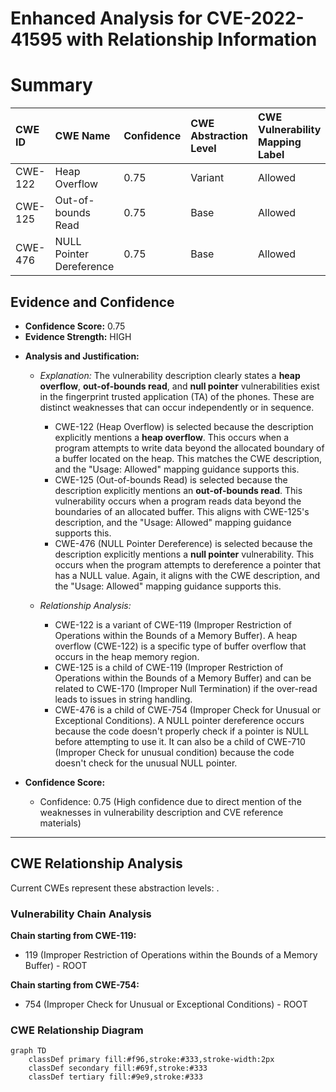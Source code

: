 # Enhanced Analysis for CVE-2022-41595 with Relationship Information

# Summary
| CWE ID    | CWE Name                       | Confidence | CWE Abstraction Level | CWE Vulnerability Mapping Label | CWE-Vulnerability Mapping Notes |
| :--------- | :----------------------------- | :--------- | :-------------------- | :------------------------------ | :------------------------------ |
| CWE-122     | Heap Overflow                 | 0.75       | Variant               | Allowed                       | Primary                         |
| CWE-125     | Out-of-bounds Read             | 0.75       | Base                 | Allowed                       | Secondary                       |
| CWE-476     | NULL Pointer Dereference       | 0.75       | Base                 | Allowed                       | Secondary                       |

## Evidence and Confidence

*   **Confidence Score:** 0.75
*   **Evidence Strength:** HIGH

- **Analysis and Justification:**
  - *Explanation:* The vulnerability description clearly states a **heap overflow**, **out-of-bounds read**, and **null pointer** vulnerabilities exist in the fingerprint trusted application (TA) of the phones. These are distinct weaknesses that can occur independently or in sequence.  
    - CWE-122 (Heap Overflow) is selected because the description explicitly mentions a **heap overflow**. This occurs when a program attempts to write data beyond the allocated boundary of a buffer located on the heap. This matches the CWE description, and the "Usage: Allowed" mapping guidance supports this.
    - CWE-125 (Out-of-bounds Read) is selected because the description explicitly mentions an **out-of-bounds read**. This vulnerability occurs when a program reads data beyond the boundaries of an allocated buffer. This aligns with CWE-125's description, and the "Usage: Allowed" mapping guidance supports this.
    - CWE-476 (NULL Pointer Dereference) is selected because the description explicitly mentions a **null pointer** vulnerability. This occurs when the program attempts to dereference a pointer that has a NULL value. Again, it aligns with the CWE description, and the "Usage: Allowed" mapping guidance supports this.

  - *Relationship Analysis:*
    - CWE-122 is a variant of CWE-119 (Improper Restriction of Operations within the Bounds of a Memory Buffer). A heap overflow (CWE-122) is a specific type of buffer overflow that occurs in the heap memory region.
    - CWE-125 is a child of CWE-119 (Improper Restriction of Operations within the Bounds of a Memory Buffer) and can be related to CWE-170 (Improper Null Termination) if the over-read leads to issues in string handling.
    - CWE-476 is a child of CWE-754 (Improper Check for Unusual or Exceptional Conditions). A NULL pointer dereference occurs because the code doesn't properly check if a pointer is NULL before attempting to use it. It can also be a child of CWE-710 (Improper Check for unusual condition) because the code doesn't check for the unusual NULL pointer.

- **Confidence Score:**
  - Confidence: 0.75 (High confidence due to direct mention of the weaknesses in vulnerability description and CVE reference materials)

---


## CWE Relationship Analysis

Current CWEs represent these abstraction levels: .


### Vulnerability Chain Analysis

**Chain starting from CWE-119:**
- 119 (Improper Restriction of Operations within the Bounds of a Memory Buffer) - ROOT


**Chain starting from CWE-754:**
- 754 (Improper Check for Unusual or Exceptional Conditions) - ROOT



### CWE Relationship Diagram

```mermaid
graph TD
    classDef primary fill:#f96,stroke:#333,stroke-width:2px
    classDef secondary fill:#69f,stroke:#333
    classDef tertiary fill:#9e9,stroke:#333
```
